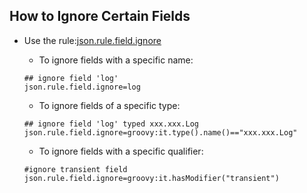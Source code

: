 ## How to Ignore Certain Fields

* Use the rule:[json.rule.field.ignore](/setting/rules/json_rule_field_ignore.md.html)

   * To ignore fields with a specific name:

   ```properties
   ## ignore field 'log'
   json.rule.field.ignore=log
   ```
   
   * To ignore fields of a specific type:

   ```properties
   ## ignore field 'log' typed xxx.xxx.Log
   json.rule.field.ignore=groovy:it.type().name()=="xxx.xxx.Log"
   ```
   
   * To ignore fields with a specific qualifier:

   ```properties
   #ignore transient field
   json.rule.field.ignore=groovy:it.hasModifier("transient")
   ```